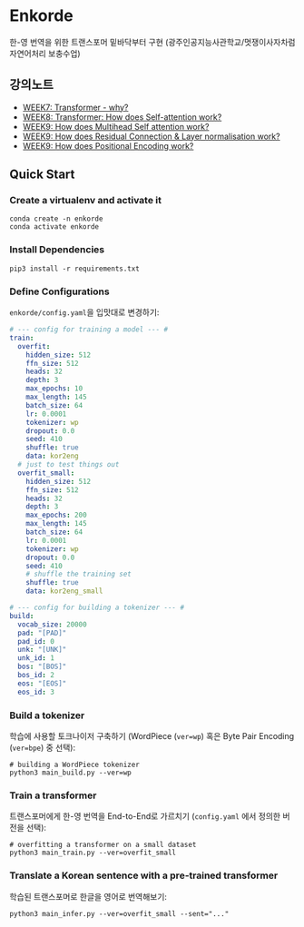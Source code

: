 # Enkorde

한-영 번역을 위한 트랜스포머 밑바닥부터 구현 (광주인공지능사관학교/멋쟁이사자차럼 자연어처리 보충수업)

## 강의노트
- [WEEK7: Transformer - why?](https://www.notion.so/WEEK7-Transformer-why-8e3712fb674a4ba2a85bf6da9cd36af0)
- [WEEK8: Transformer: How does Self-attention work?](https://www.notion.so/WEEK8-Transformer-How-does-Self-attention-work-e02fc6b942f64b2ba82ce7e35afc817d)
- [WEEK9: How does Multihead Self attention work?](https://www.notion.so/WEEK9-How-does-Multihead-Self-attention-work-cddce1ae09eb4b0fb067a2474cbf8515)
- [WEEK9: How does Residual Connection & Layer normalisation work?](https://www.notion.so/WEEK9-How-does-Residual-Connection-Layer-normalisation-work-b4a41db45a014378bc1c4a0f6da3757e)
- [WEEK9: How does Positional Encoding  work?](https://www.notion.so/WEEK9-How-does-Positional-Encoding-work-0d0e5b9d17464af08f39b4977c073beb)


## Quick Start

### Create a virtualenv and activate it 

```shell
conda create -n enkorde
conda activate enkorde
```

### Install Dependencies
```shell
pip3 install -r requirements.txt
```

### Define Configurations

`enkorde/config.yaml`을 입맛대로 변경하기:
```yaml
# --- config for training a model --- #
train:
  overfit:
    hidden_size: 512
    ffn_size: 512
    heads: 32
    depth: 3
    max_epochs: 10
    max_length: 145
    batch_size: 64
    lr: 0.0001
    tokenizer: wp
    dropout: 0.0
    seed: 410
    shuffle: true
    data: kor2eng
  # just to test things out
  overfit_small:
    hidden_size: 512
    ffn_size: 512
    heads: 32
    depth: 3
    max_epochs: 200
    max_length: 145
    batch_size: 64
    lr: 0.0001
    tokenizer: wp
    dropout: 0.0
    seed: 410
    # shuffle the training set
    shuffle: true
    data: kor2eng_small

# --- config for building a tokenizer --- #
build:
  vocab_size: 20000
  pad: "[PAD]"
  pad_id: 0
  unk: "[UNK]"
  unk_id: 1
  bos: "[BOS]"
  bos_id: 2
  eos: "[EOS]"
  eos_id: 3

```

### Build a tokenizer

학습에 사용할 토크나이저 구축하기 (WordPiece (`ver=wp`) 혹은 Byte Pair Encoding (`ver=bpe`) 중 선택):
```shell
# building a WordPiece tokenizer
python3 main_build.py --ver=wp
```

### Train a transformer

트랜스포머에게 한-영 번역을 End-to-End로 가르치기 (`config.yaml` 에서 정의한 버전을 선택):
```shell
# overfitting a transformer on a small dataset 
python3 main_train.py --ver=overfit_small
```

### Translate a Korean sentence with a pre-trained transformer

학습된 트랜스포머로 한글을 영어로 번역해보기:
```shell
python3 main_infer.py --ver=overfit_small --sent="..."
```
